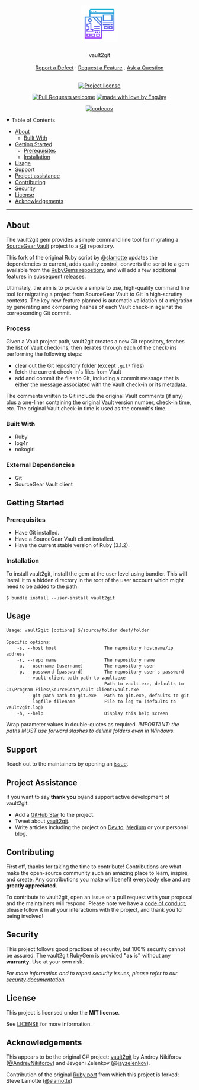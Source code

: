 <h1 align="center">
  <a href="https://github.com/EngJay/vault2git">
    <!-- Please provide path to your logo here -->
    <img src="docs/images/logo.svg" alt="Logo" width="100" height="100">
  </a>
</h1>

<div align="center">
  vault2git
  <br />
  <br />
  <a href="https://github.com/EngJay/vault2git/issues/new?assignees=&labels=bug&template=01_DEFECT_REPORT.md&title=Defect%3A+">Report a Defect</a>
  ·
  <a href="https://github.com/EngJay/vault2git/issues/new?assignees=&labels=enhancement&template=02_FEATURE_REQUEST.md&title=feat%3A+">Request a Feature</a>
  .
  <a href="https://github.com/EngJay/vault2git/issues/new?assignees=&labels=question&template=04_QUESTION.md&title=quest%3A+">Ask a Question</a>
</div>

<div align="center">
<br />

[![Project license](https://img.shields.io/github/license/EngJay/vault2git.svg?style=flat-square)](LICENSE.txt)

[![Pull Requests welcome](https://img.shields.io/badge/PRs-welcome-ff69b4.svg?style=flat-square)](https://github.com/EngJay/vault2git/issues?q=is%3Aissue+is%3Aopen+label%3A%22help+wanted%22)
[![made with love by EngJay](https://img.shields.io/badge/made%20with%20%E2%99%A5%20by-EngJay-ff1414.svg?style=flat-square)](https://github.com/EngJay)

[![codecov](https://codecov.io/gh/EngJay/vault2git/branch/main/graph/badge.svg?token=6U63HP2JUE)](https://codecov.io/gh/EngJay/vault2git)

</div>

<details open="open">
<summary>Table of Contents</summary>

- [About](#about)
  - [Built With](#built-with)
- [Getting Started](#getting-started)
  - [Prerequisites](#prerequisites)
  - [Installation](#installation)
- [Usage](#usage)
- [Support](#support)
- [Project assistance](#project-assistance)
- [Contributing](#contributing)
- [Security](#security)
- [License](#license)
- [Acknowledgements](#acknowledgements)

</details>

---

## About

The vault2git gem provides a simple command line tool for migrating a
[SourceGear Vault](http://www.sourcegear.com/vault/) project to a
[Git](https://git-scm.com/) repository.

This fork of the original Ruby script by
[@slamotte](https://github.com/slamotte/vault2git) updates the dependencies to
current, adds quality control, converts the script to a gem available from the
[RubyGems repostiory](https://rubygems.org/), and will add a few additional
features in subsequent releases.

Ultimately, the aim is to provide a simple to use, high-quality command line
tool for migrating a project from SourceGear Vault to Git in high-scrutiny
contexts. The key new feature planned is automatic validation of a migration
by generating and comparing hashes of each Vault check-in against the
correpsonding Git commit.

### Process

Given a Vault project path, vault2git creates a new Git repository, fetches the list
of Vault check-ins, then iterates through each of the check-ins performing the
following steps:

- clear out the Git repository folder (except `.git*` files)
- fetch the current check-in's files from Vault
- add and commit the files to Git, including a commit message that is either the
message associated with the Vault check-in or its metadata.

The comments written to Git include the original Vault comments (if any) plus a
one-liner containing the original Vault version number, check-in time, etc. The
original Vault check-in time is used as the commit's time.

### Built With

- Ruby
- log4r
- nokogiri

### External Dependencies

- Git
- SourceGear Vault client

## Getting Started

### Prerequisites

- Have Git installed.
- Have a SourceGear Vault client installed.
- Have the current stable version of Ruby (3.1.2).

### Installation

To install vault2git, install the gem at the user level using bundler. This will
install it to a hidden directory in the root of the user account which might
need to be added to the path.

```text
$ bundle install --user-install vault2git
```

## Usage

```text
Usage: vault2git [options] $/source/folder dest/folder

Specific options:
    -s, --host host                  The repository hostname/ip address
    -r, --repo name                  The repository name
    -u, --username [username]        The repository user
    -p, --password [password]        The repository user's password
        --vault-client-path path-to-vault.exe
                                     Path to vault.exe, defaults to C:\Program Files\SourceGear\Vault Client\vault.exe
        --git-path path-to-git.exe   Path to git.exe, defaults to git
        --logfile filename           File to log to (defaults to vault2git.log)
    -h, --help                       Display this help screen
```

Wrap parameter values in double-quotes as required. _IMPORTANT: the paths MUST
use forward slashes to delimit folders even in Windows._

## Support

Reach out to the maintainers by opening an
[issue](https://github.com/EngJay/vault2git/issues/new?assignees=&labels=question&template=04_QUESTION.md&title=support%3A+).

## Project Assistance

If you want to say **thank you** or/and support active development of vault2git:

- Add a [GitHub Star](https://github.com/EngJay/vault2git) to the project.
- Tweet about [vault2git](https://github.com/EngJay/vault2git).
- Write articles including the project on [Dev.to](https://dev.to/), [Medium](https://medium.com/) or your personal blog.

## Contributing

First off, thanks for taking the time to contribute! Contributions are what make
the open-source community such an amazing place to learn, inspire, and create.
Any contributions you make will benefit everybody else and are **greatly
appreciated**.

To contribute to vault2git, open an issue or a pull request with your proposal
and the maintainers will respond. Please note we have a
[code of conduct](docs/CODE_OF_CONDUCT.md); please follow it in all your interactions
with the project, and thank you for being involved!

## Security

This project follows good practices of security, but 100% security cannot be
assured. The vault2git RubyGem is provided **"as is"** without any **warranty**.
Use at your own risk.

_For more information and to report security issues, please refer to our
[security documentation](docs/SECURITY.md)._

## License

This project is licensed under the **MIT license**.

See [LICENSE](LICENSE.txt) for more information.

## Acknowledgements

This appears to be the original C# project: 
[vault2git](https://github.com/AndreyNikiforov/vault2git) by Andrey Nikiforov
([@AndreyNikiforov](https://github.com/AndreyNikiforov)) and Jevgeni Zelenkov
([@jayzelenkov](https://github.com/jayzelenkov)).  

Contribution of the original [Ruby port](https://github.com/slamotte/vault2git)
from which this project is forked:  Steve Lamotte
([@slamotte](https://github.com/slamotte))
